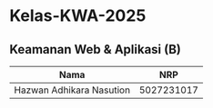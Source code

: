 # Kelas-KWA-2025

## Keamanan Web & Aplikasi (B)

| Nama                     | NRP        |
| ------------------------ | ---------- |
| Hazwan Adhikara Nasution | 5027231017 |
